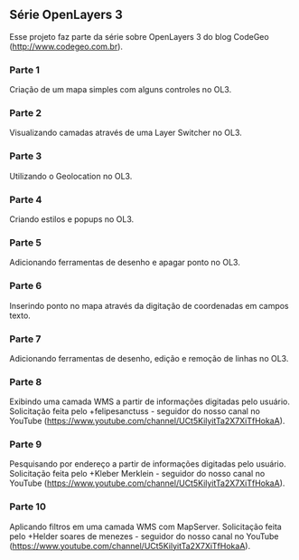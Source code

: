 ## Série OpenLayers 3

Esse projeto faz parte da série sobre OpenLayers 3 do blog CodeGeo (http://www.codegeo.com.br).

### Parte 1

Criação de um mapa simples com alguns controles no OL3.

### Parte 2

Visualizando camadas através de uma Layer Switcher no OL3.

### Parte 3

Utilizando o Geolocation no OL3.

### Parte 4

Criando estilos e popups no OL3.

### Parte 5

Adicionando ferramentas de desenho e apagar ponto no OL3.

### Parte 6

Inserindo ponto no mapa através da digitação de coordenadas em campos texto.

### Parte 7

Adicionando ferramentas de desenho, edição e remoção de linhas no OL3.

### Parte 8

Exibindo uma camada WMS a partir de informações digitadas pelo usuário. Solicitação feita pelo +felipesanctuss - seguidor do nosso canal no YouTube (https://www.youtube.com/channel/UCt5KilyitTa2X7XiTfHokaA).

### Parte 9

Pesquisando por endereço a partir de informações digitadas pelo usuário. Solicitação feita pelo +Kleber Merklein - seguidor do nosso canal no YouTube (https://www.youtube.com/channel/UCt5KilyitTa2X7XiTfHokaA).

### Parte 10

Aplicando filtros em uma camada WMS com MapServer. Solicitação feita pelo +Helder soares de menezes - seguidor do nosso canal no YouTube (https://www.youtube.com/channel/UCt5KilyitTa2X7XiTfHokaA).
